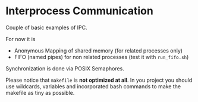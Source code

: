 # Interprocess Communication #

Couple of basic examples of IPC.


For now it is

- Anonymous Mapping of shared memory (for related processes only)
- FIFO (named pipes) for non related processes (test it with
			`run_fifo.sh`)

Synchronization is done via POSIX Semaphores.


Please notice that `makefile` is **not optimized at all**. In you project you
should use wildcards, variables and incorporated bash commands to make the
makefile as tiny as possible.
